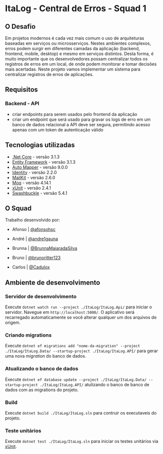 # ItaLog - Central de Erros - Squad 1

## O Desafio

Em projetos modernos é cada vez mais comum o uso de arquiteturas baseadas em serviços ou microsserviços. Nestes ambientes complexos, erros podem surgir em diferentes camadas da aplicação (backend, frontend, mobile, desktop) e mesmo em serviços distintos. Desta forma, é muito importante que os desenvolvedores possam centralizar todos os registros de erros em um local, de onde podem monitorar e tomar decisões mais acertadas. Neste projeto vamos implementar um sistema para centralizar registros de erros de aplicações.

## Requisitos

### Backend - API
- criar endpoints para serem usados pelo frontend da aplicação
- criar um endpoint que será usado para gravar os logs de erro em um banco de dados relacional
a API deve ser segura, permitindo acesso apenas com um token de autenticação válido

## Tecnologias utilizadas
- [.Net Core](https://dotnet.microsoft.com/download/dotnet-core/3.1) - versão 3.1.3
- [Entity Framework](https://docs.microsoft.com/pt-br/ef/) - versão 3.1.3
- [Auto Mapper](https://github.com/AutoMapper/AutoMapper) - versão 9.0.0
- [Identity](https://docs.microsoft.com/pt-br/aspnet/core/security/authentication/identity?view=aspnetcore-3.1&tabs=visual-studio) - versão 2.2.0
- [MailKit](https://github.com/jstedfast/MailKit) - versão 2.6.0
- [Moq](https://github.com/moq/moq4) - versão 4.14.1
- [xUnit](https://xunit.net/) - versão 2.4.1
- [Swashbuckle](https://github.com/domaindrivendev/Swashbuckle) - versão 5.4.1


## O Squad

Trabalho desenvolvido por:

- Afonso | [@afonsohsc](https://github.com/afonsohsc)

- André | [@andre1gauna](https://github.com/andre1gauna)

- Brunna | [@BrunnaMaiaradaSilva](https://github.com/BrunnaMaiaradaSilva)

- Bruno | [@brunoritter123](https://github.com/brunoritter123)

- Carlos | [@Cadulox](https://github.com/Cadulox)

## Ambiente de desenvolvimento

### Servidor de desenvolvimento
Execute `dotnet watch run --project ./ItaLog/ItaLog.Api/` para iniciar o servidor. Navegue em `http://localhost:5000/`. O aplicativo será recarregado automaticamente se você alterar qualquer um dos arquivos de origem.

### Criando migrations
Execute `dotnet ef migrations add "nome-da-migration" --project ./ItaLog/ItaLog.Data/ --startup-project ./ItaLog/ItaLog.API/` para gerar uma nova *migration* do banco de dados.

### Atualizando o banco de dados
Execute `dotnet ef database update --project ./ItaLog/ItaLog.Data/ --startup-project ./ItaLog/ItaLog.API/` atulizando o banco de banco de dados com as migrations do projeto.

### Build
Execute `dotnet build ./ItaLog/ItaLog.sln` para contruir os executaveis do projeto.

### Teste unitários
Execute `dotnet test ./ItaLog/ItaLog.sln` para iniciar os testes unitários via [xUnit](https://xunit.net/).
